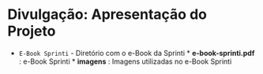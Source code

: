 # Divulgação: Apresentação do Projeto

* `E-Book Sprinti` - Diretório com o e-Book da Sprinti
      * **e-book-sprinti.pdf** : e-Book Sprinti
      * **imagens** : Imagens utilizadas no e-Book Sprinti

